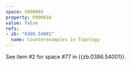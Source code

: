 ```yaml
---
space: S000069
property: P000010
value: false
refs:
- zb: "0386.54001"
  name: Counterexamples in Topology
---
```


See item #2 for space #77 in {{zb:0386.54001}}.

